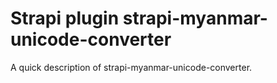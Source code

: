 # Strapi plugin strapi-myanmar-unicode-converter

A quick description of strapi-myanmar-unicode-converter.
